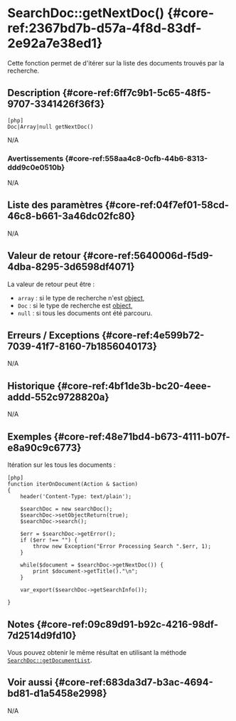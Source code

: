 # SearchDoc::getNextDoc() {#core-ref:2367bd7b-d57a-4f8d-83df-2e92a7e38ed1}

<div class="short-description">
Cette fonction permet de d'itérer sur la liste des documents trouvés par la 
recherche.
</div>
<!--
<div class="applicability">
Obsolète depuis #.#.#
</div>
-->

## Description {#core-ref:6ff7c9b1-5c65-48f5-9707-3341426f36f3}

    [php]
    Doc|Array|null getNextDoc()

N/A

### Avertissements {#core-ref:558aa4c8-0cfb-44b6-8313-ddd9c0e0510b}

N/A

## Liste des paramètres {#core-ref:04f7ef01-58cd-46c8-b661-3a46dc02fc80}

N/A

## Valeur de retour {#core-ref:5640006d-f5d9-4dba-8295-3d6598df4071}

La valeur de retour peut être :

* `array` : si le type de recherche n'est [object][objectReturn],
* `Doc` :   si le type de recherche est [object][objectReturn],
* `null` :  si tous les documents ont été parcouru.

## Erreurs / Exceptions {#core-ref:4e599b72-7039-41f7-8160-7b1856040173}

N/A

## Historique {#core-ref:4bf1de3b-bc20-4eee-addd-552c9728820a}

N/A

## Exemples {#core-ref:48e71bd4-b673-4111-b07f-e8a90c9c6773}

Itération sur les tous les documents :

    [php]
    function iterOnDocument(Action & $action)
    {
        header('Content-Type: text/plain');
        
        $searchDoc = new searchDoc();
        $searchDoc->setObjectReturn(true);
        $searchDoc->search();
        
        $err = $searchDoc->getError();
        if ($err !== "") {
            throw new Exception("Error Processing Search ".$err, 1);
        }
        
        while($document = $searchDoc->getNextDoc()) {
            print $document->getTitle()."\n";
        }
        
        var_export($searchDoc->getSearchInfo());
        
    }


## Notes {#core-ref:09c89d91-b92c-4216-98df-7d2514d9fd10}

Vous pouvez obtenir le même résultat en utilisant la méthode 
[`SearchDoc::getDocumentList`][documentList].

## Voir aussi {#core-ref:683da3d7-b3ac-4694-bd81-d1a5458e2998}

N/A

<!-- links -->

[objectReturn]:         #core-ref:3a0b4882-81ff-4030-9f60-a0ed0ff1f958
[documentList]:         #core-ref:8f0824fa-eed6-4170-b52d-d3dc7c5cb9c1